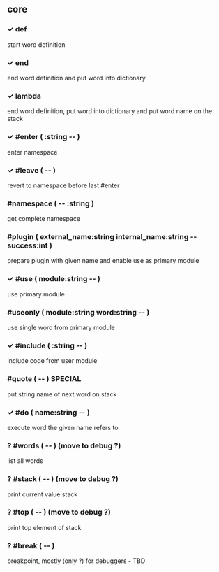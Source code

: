 ## core



### ✓ def
start word definition
### ✓ end
end word definition and put word into dictionary
### ✓ lambda
end word definition, put word into dictionary and put word name on the stack

### ✓ #enter ( :string -- ) 
enter namespace
### ✓ #leave ( -- ) 
revert to namespace before last #enter
### #namespace ( -- :string ) 
get complete namespace

### #plugin ( external_name:string internal_name:string -- success:int )
prepare plugin with given name and enable use as primary module
### ✓ #use ( module:string -- )
use primary module
### #useonly ( module:string word:string -- )
use single word from primary module
### ✓ #include ( :string -- ) 
include code from user module
### #quote ( -- ) SPECIAL
put string name of next word on stack
### ✓ #do ( name:string -- ) 
execute word the given name refers to

### ? #words ( -- ) (move to debug ?)
list all words
### ? #stack ( -- ) (move to debug ?)
print current value stack
### ? #top ( -- ) (move to debug ?)
print top element of stack

### ? #break ( -- ) 
breakpoint, mostly (only ?) for debuggers - TBD